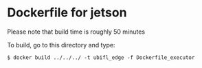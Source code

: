 # Dockerfile for jetson

Please note that build time is roughly 50 minutes

To build, go to this directory and type:

`$ docker build ../../../ -t ubifl_edge -f Dockerfile_executor`

